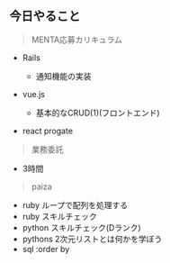 ## 今日やること

> MENTA応募カリキュラム
- Rails
  - 通知機能の実装

- vue.js
  - 基本的なCRUD(1)(フロントエンド)
  
- react
progate

> 業務委託
- 3時間


> paiza
- ruby ループで配列を処理する
- ruby スキルチェック
- python スキルチェック(Dランク)
- pythons 2次元リストとは何かを学ぼう
- sql :order by
